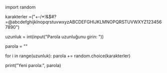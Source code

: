 import random

karakterler =("+-/*!&$#?=@abcdefghijklnopqrstuvwxyzABCDEFGHIJKLMNOPQRSTUVWXYZ1234567890")

uzunluk = int(input("Parola uzunluğunu girin: "))
    
parola = ""

for i in range(uzunluk):
    parola += random.choice(karakterler)

print("Yeni parola:", parola)
